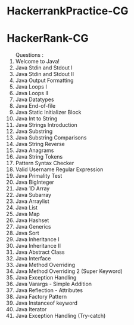 # HackerrankPractice-CG


# HackerRank-CG

<ol>
  Questions : 
  <li>Welcome to Java!</li>
  <li>Java Stdin and Stdout I</li>
  <li>Java Stdin and Stdout II</li>
  <li>Java Output Formatting</li>
  <li>Java Loops I</li>
  <li>Java Loops II</li>
  <li>Java Datatypes</li>
  <li>Java End-of-file</li>
  <li>Java Static Initializer Block</li>
  <li>Java Int to String</li>
  <li>Java Strings Introduction</li>
  <li>Java Substring</li>
  <li>Java Substring Comparisons</li>
  <li>Java String Reverse</li>
  <li>Java Anagrams</li>
  <li>Java String Tokens</li>
  <li>Pattern Syntax Checker</li>
  <li>Valid Username Regular Expression</li>
  <li>Java Primality Test</li>
  <li>Java BigInteger</li>
  <li>Java 1D Array</li>
  <li>Java Subarray</li>
  <li>Java Arraylist</li>
  <li>Java List</li>
  <li>Java Map</li>
  <li>Java Hashset</li>
  <li>Java Generics</li>
  <li>Java Sort</li>
  <li>Java Inheritance I</li>
  <li>Java Inheritance II</li>
  <li>Java Abstract Class</li>
  <li>Java Interface</li>
  <li>Java Method Overriding</li>
  <li>Java Method Overriding 2 (Super Keyword)</li>

  <li>Java Exception Handling</li>
  <li>Java Varargs - Simple Addition</li>
  <li>Java Reflection - Attributes</li>
  <li>Java Factory Pattern</li>
  <li>Java Instanceof keyword</li>
  <li>Java Iterator</li>
  <li>Java Exception Handling (Try-catch)</li>
  
</ol>
